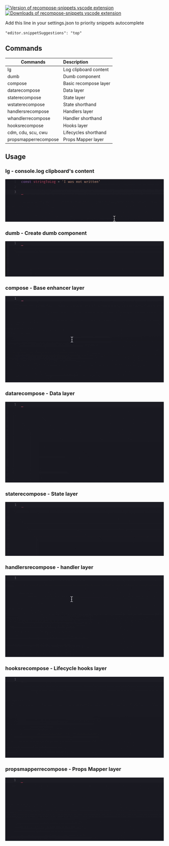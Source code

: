 [![Version of recompose-snippets vscode extension](https://img.shields.io/visual-studio-marketplace/v/lbitar.recompose-snippets.svg)](https://marketplace.visualstudio.com/itemdetails?itemName=lbitar.recompose-snippets)
[![Downloads of recompose-snippets vscode extension](https://img.shields.io/visual-studio-marketplace/d/lbitar.recompose-snippets.svg)](https://marketplace.visualstudio.com/itemdetails?itemName=lbitar.recompose-snippets)


Add this line in your settings.json to priority snippets autocomplete

`"editor.snippetSuggestions": "top"`

## Commands
| Commands             | Description           |
| -------------------- | :-------------------- |
| lg                   | Log clipboard content |
| dumb                 | Dumb component        |
| compose              | Basic recompose layer |
| datarecompose        | Data layer            |
| staterecompose       | State layer           |
| wstaterecompose      | State shorthand       |
| handlersrecompose    | Handlers layer        |
| whandlerrecompose    | Handler shorthand     |
| hooksrecompose       | Hooks layer           |
| cdm, cdu, scu, cwu   | Lifecycles shorthand  |
| propsmapperrecompose | Props Mapper layer    |

## Usage

### lg - console.log clipboard's content
![dumb components](gifs/log.gif)

### dumb - Create dumb component
![dumb components](gifs/dumb.gif)

### compose - Base enhancer layer
![dumb components](gifs/index.gif)

### datarecompose - Data layer
![dumb components](gifs/data.gif)

### staterecompose - State layer
![dumb components](gifs/state.gif)

### handlersrecompose - handler layer
![dumb components](gifs/handlers.gif)

### hooksrecompose - Lifecycle hooks layer
![dumb components](gifs/hooks.gif)

### propsmapperrecompose - Props Mapper layer
![dumb components](gifs/propsMapper.gif)

